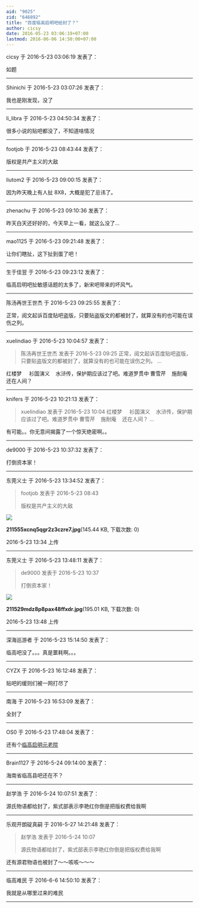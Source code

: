 ```yaml
---
aid: "9025"
zid: "646892"
title: "百度临高启明吧给封了？"
author: cicsy
date: 2016-05-23 03:06:19+07:00
lastmod: 2016-06-06 14:50:00+07:00
---
```


cicsy 于 2016-5-23 03:06:19 发表了：

如题

---

Shinichi 于 2016-5-23 03:07:26 发表了：

我也是刚发现，没了

---

li_libra 于 2016-5-23 04:50:34 发表了：

很多小说的贴吧都没了，不知道啥情况

---

footjob 于 2016-5-23 08:43:44 发表了：

版权是共产主义的大敌

---

liutom2 于 2016-5-23 09:00:15 发表了：

因为昨天晚上有人扯 8X8，大概是犯了忌讳了。

---

zhenachu 于 2016-5-23 09:10:36 发表了：

昨天白天还好好的，今天早上一看，就这么没了...

---

mao1125 于 2016-5-23 09:21:48 发表了：

让你们瞎扯，这下扯到蛋了吧！

---

生于佳翌 于 2016-5-23 09:23:12 发表了：

临高启明吧扯敏感话题的太多了，新宋吧带来的坏风气。

---

陈汤再世王世杰 于 2016-5-23 09:25:55 发表了：

正常，阅文起诉百度贴吧盗版，只要贴盗版文的都被封了，就算没有的也可能在误伤之列。

---

xuelindiao 于 2016-5-23 10:04:57 发表了：

> 陈汤再世王世杰 发表于 2016-5-23 09:25 正常，阅文起诉百度贴吧盗版，只要贴盗版文的都被封了，就算没有的也可能在误伤之列。 ...

红楼梦     衫国演义    水浒传，保护期应该过了吧。难道罗贯中 曹雪芹    施耐庵    还在人间？

---

knifers 于 2016-5-23 10:21:13 发表了：

> xuelindiao 发表于 2016-5-23 10:04 红楼梦     衫国演义    水浒传，保护期应该过了吧。难道罗贯中 曹雪芹    施耐庵    还在人间？ ...

有可能。。你无意间揭露了一个惊天绝密啊。。

---

de9000 于 2016-5-23 10:37:32 发表了：

打倒资本家！

---

东莞义士 于 2016-5-23 13:34:52 发表了：

> footjob 发表于 2016-5-23 08:43
>
> 版权是共产主义的大敌

![](/9025/133439sher3r5r35744r8e.jpg)

**211555xcnq5qgr2z3czre7.jpg**(145.44 KB, 下载次数: 0)

2016-5-23 13:34 上传

---

东莞义士 于 2016-5-23 13:48:11 发表了：

> de9000 发表于 2016-5-23 10:37
>
> 打倒资本家！

![](/9025/134803y38bxgmzedxgdfdm.jpg)

**211529mdz8p8pax48ffxdr.jpg**(195.01 KB, 下载次数: 0)

2016-5-23 13:48 上传

---

深海巡游者 于 2016-5-23 15:14:50 发表了：

临高吧没了。。。真是噩耗啊。。。

---

CYZX 于 2016-5-23 16:12:48 发表了：

贴吧的缓则们被一网打尽了

---

南海 于 2016-5-23 16:53:09 发表了：

全封了

---

OS0 于 2016-5-23 17:48:04 发表了：

还有个[临高启明元老院](http://tieba.baidu.com/f?kw=%E4%B8%B4%E9%AB%98%E5%90%AF%E6%98%8E%E5%85%83%E8%80%81%E9%99%A2&ie=utf-8&tp=0)

---

Brain1127 于 2016-5-24 09:14:00 发表了：

海南省临高县吧还在不？

---

赵学浩 于 2016-5-24 10:07:51 发表了：

源氏物语都给封了，紫式部表示李艳红你倒是把版权费给我啊

---

乐观开朗碇真嗣 于 2016-5-27 14:21:48 发表了：

> 赵学浩 发表于 2016-5-24 10:07
>
> 源氏物语都给封了，紫式部表示李艳红你倒是把版权费给我啊

还有源君物语也被封了～～咳咳～～～

---

临高难民 于 2016-6-6 14:50:10 发表了：

我就是从哪里过来的难民

---
